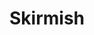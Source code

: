 ---
layout: bootstrap
title: Skirmish
description: Skirmish Game 
permalink: /skirmish
Author: Ian
---